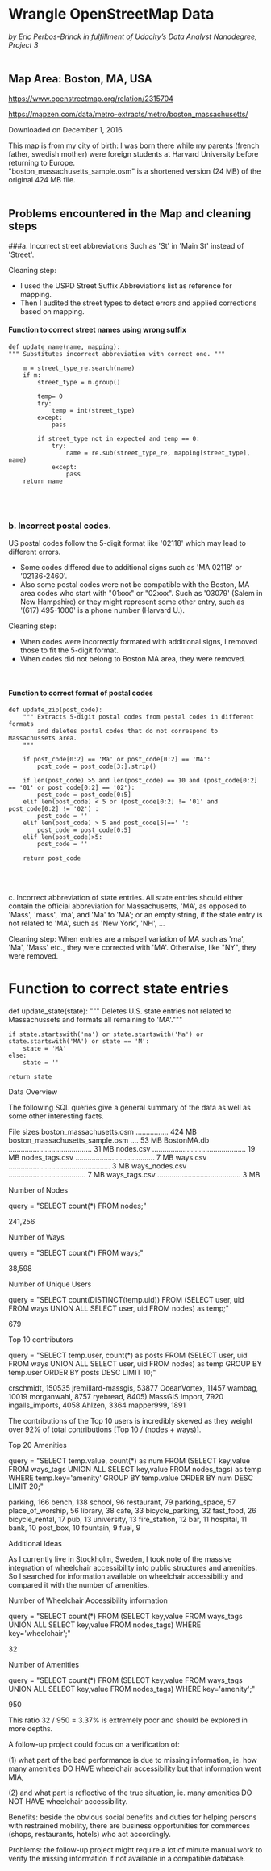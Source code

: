 # Wrangle OpenStreetMap Data  

_by Eric Perbos-Brinck in fulfillment of Udacity’s Data Analyst Nanodegree, Project 3_  
</br>


## Map Area: Boston, MA, USA  


https://www.openstreetmap.org/relation/2315704   

https://mapzen.com/data/metro-extracts/metro/boston_massachusetts/   

Downloaded on December 1, 2016


This map is from my city of birth: I was born there while my parents (french father, swedish mother) were foreign students at Harvard University before returning to Europe.   
"boston_massachusetts_sample.osm" is a shortened version (24 MB) of the original 424 MB file.
</br>
</br>

## Problems encountered in the Map and cleaning steps


###a. Incorrect street abbreviations 
Such as 'St' in 'Main St' instead of 'Street'.
</br>

Cleaning step:   
- I used the USPD Street Suffix Abbreviations list as reference for mapping.   
- Then I audited the street types to detect errors and applied corrections based on mapping.


#### Function to correct street names using wrong suffix   

```
def update_name(name, mapping):  
""" Substitutes incorrect abbreviation with correct one. """   

    m = street_type_re.search(name)
    if m:
        street_type = m.group()
        
        temp= 0
        try:
            temp = int(street_type)
        except:
            pass
        
        if street_type not in expected and temp == 0:
            try:
                name = re.sub(street_type_re, mapping[street_type], name)
            except:
                pass
    return name
```
</br>
</br>

### b. Incorrect postal codes.  


US postal codes follow the 5-digit format like '02118' which may lead to different errors.   
- Some codes differed due to additional signs such as 'MA 02118' or '02136-2460'.   
- Also some postal codes were not be compatible with the Boston, MA area codes who start with "01xxx" or "02xxx". Such as '03079' (Salem in New Hampshire) or they might represent some other entry, such as '(617) 495-1000' is a phone number (Harvard U.).

Cleaning step: 
- When codes were incorrectly formated with additional signs, I removed those to fit the 5-digit format.
- When codes did not belong to Boston MA area, they were removed.
</br>

#### Function to correct format of postal codes   

```
def update_zip(post_code):
    """ Extracts 5-digit postal codes from postal codes in different formats
        and deletes postal codes that do not correspond to Massachussets area.
    """
    
    if post_code[0:2] == 'Ma' or post_code[0:2] == 'MA':
        post_code = post_code[3:].strip()
    
    if len(post_code) >5 and len(post_code) == 10 and (post_code[0:2] == '01' or post_code[0:2] == '02'):
        post_code = post_code[0:5]
    elif len(post_code) < 5 or (post_code[0:2] != '01' and post_code[0:2] != '02') :
        post_code = ''
    elif len(post_code) > 5 and post_code[5]==' ':
        post_code = post_code[0:5]
    elif len(post_code)>5:
        post_code = ''

    return post_code
``` 
</br>
</br>



c. Incorrect abbreviation of state entries.
All state entries should either contain the official abbreviation for Massachusetts, 'MA', as opposed to 'Mass', 'mass', 'ma', and 'Ma' to 'MA';
or an empty string, if the state entry is not related to 'MA', such as 'New York', 'NH', ...

Cleaning step:
When entries are a mispell variation of MA such as 'ma', 'Ma', 'Mass' etc., they were corrected with 'MA'.
Otherwise, like "NY", they were removed.

# Function to correct state entries
def update_state(state):
    """ Deletes U.S. state entries not related to Massachussets and formats all remaining to 'MA'."""
    
    if state.startswith('ma') or state.startswith('Ma') or state.startswith('MA') or state == 'M':
        state = 'MA'
    else:
        state = ''

    return state




Data Overview

The following SQL queries give a general summary of the data as well as some other interesting facts.

File sizes
boston_massachusetts.osm ................ 424 MB
boston_massachusetts_sample.osm .... 53 MB
BostonMA.db ......................................... 31 MB
nodes.csv .............................................. 19 MB
nodes_tags.csv ....................................... 7 MB
ways.csv .................................................. 3 MB
ways_nodes.csv ...................................... 7 MB
ways_tags.csv ......................................... 3 MB


Number of Nodes

query = "SELECT count(*) FROM nodes;"

241,256


Number of Ways

query = "SELECT count(*) FROM ways;"

38,598


Number of Unique Users

query = "SELECT count(DISTINCT(temp.uid)) FROM (SELECT user, uid FROM ways UNION ALL SELECT user, uid FROM nodes) as temp;"

679



Top 10 contributors

query = "SELECT temp.user, count(*) as posts
FROM (SELECT user, uid FROM ways UNION ALL SELECT user, uid FROM nodes) as temp 
GROUP BY temp.user ORDER BY posts DESC LIMIT 10;"

crschmidt, 150535
jremillard-massgis, 53877
OceanVortex, 11457
wambag, 10019
morganwahl, 8757
ryebread, 8405)
MassGIS Import, 7920
ingalls_imports, 4058
Ahlzen, 3364
mapper999, 1891

The contributions of the Top 10 users is incredibly skewed as they weight over 92% of total contributions [Top 10 / (nodes + ways)].



Top 20 Amenities

query = "SELECT temp.value, count(*) as num
FROM (SELECT key,value FROM ways_tags UNION ALL SELECT key,value FROM nodes_tags) as temp
WHERE temp.key='amenity' GROUP BY temp.value ORDER BY num DESC LIMIT 20;"


 parking, 166
 bench, 138
 school, 96
 restaurant, 79
 parking_space, 57
 place_of_worship, 56
 library, 38
 cafe, 33
 bicycle_parking, 32
 fast_food, 26
 bicycle_rental, 17
 pub, 13
 university, 13
 fire_station, 12
 bar, 11
 hospital, 11
 bank, 10
 post_box, 10
 fountain, 9
 fuel, 9 




Additional Ideas

As I currently live in Stockholm, Sweden, I took note of the massive integration of wheelchair accessibility into public structures and amenities.
So I searched for information available on wheelchair accessibility  and compared it with the number of amenities.

Number of Wheelchair Accessibility information

query = "SELECT count(*) FROM (SELECT key,value FROM ways_tags UNION ALL SELECT key,value FROM nodes_tags) WHERE key='wheelchair';"

32


Number of Amenities

query = "SELECT count(*) FROM (SELECT key,value FROM ways_tags UNION ALL SELECT key,value FROM nodes_tags) WHERE key='amenity';"

950


This ratio 32 / 950 = 3.37% is extremely poor and should be explored in more depths.

A follow-up project could focus on a verification of:

(1) what part of the bad performance is due to missing information, ie. how many amenities DO HAVE wheelchair accessibility but that information went MIA,

(2) and what part is reflective of the true situation, ie. many amenities DO NOT HAVE wheelchair accessibility.

Benefits: beside the obvious social benefits and duties for helping persons with restrained mobility, there are business opportunities for commerces (shops, restaurants, hotels) who act accordingly.

Problems: the follow-up project might require a lot of minute manual work to verify the missing information if not available in a compatible database.


